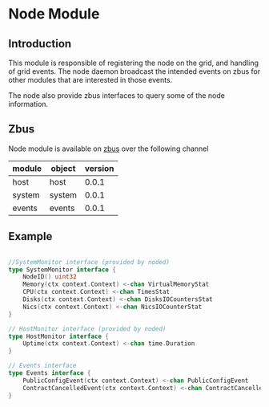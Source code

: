 <h1> Node Module</h1>

## Introduction

This module is responsible of registering the node on the grid, and handling of grid events. The node daemon broadcast the intended events on zbus for other modules that are interested in those events.

The node also provide zbus interfaces to query some of the node information.

## Zbus

Node module is available on [zbus](https://github.com/threefoldtech/zbus) over the following channel

| module | object | version |
|--------|--------|---------|
|host   |host| 0.0.1
|system   |system| 0.0.1
|events  |events| 0.0.1

## Example

```go

//SystemMonitor interface (provided by noded)
type SystemMonitor interface {
	NodeID() uint32
	Memory(ctx context.Context) <-chan VirtualMemoryStat
	CPU(ctx context.Context) <-chan TimesStat
	Disks(ctx context.Context) <-chan DisksIOCountersStat
	Nics(ctx context.Context) <-chan NicsIOCounterStat
}

// HostMonitor interface (provided by noded)
type HostMonitor interface {
	Uptime(ctx context.Context) <-chan time.Duration
}

// Events interface
type Events interface {
	PublicConfigEvent(ctx context.Context) <-chan PublicConfigEvent
	ContractCancelledEvent(ctx context.Context) <-chan ContractCancelledEvent
}
```
